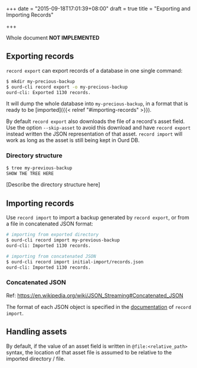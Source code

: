 +++
date = "2015-09-18T17:01:39+08:00"
draft = true
title = "Exporting and Importing Records"

+++

Whole document **NOT IMPLEMENTED**

## Exporting records

`record export` can export records of a database in one single command:

```bash
$ mkdir my-precious-backup
$ ourd-cli record export -o my-precious-backup
ourd-cli: Exported 1130 records.
```

It will dump the whole database into `my-precious-backup`, in a format that is
ready to be [imported]({{< relref "#importing-records" >}}).

By default `record export` also downloads the file of a record's asset field.
Use the option `--skip-asset` to avoid this download and have `record export`
instead written the JSON representation of that asset. `record import` will
work as long as the asset is still being kept in Ourd DB.

### Directory structure

```bash
$ tree my-previous-backup
SHOW THE TREE HERE
```

[Describe the directory structure here]

## Importing records

Use `record import` to import a backup generated by `record export`, or from a
file in concatenated JSON format:

```bash
# importing from exported directory
$ ourd-cli record import my-previous-backup
ourd-cli: Imported 1130 records.

# importing from concatenated JSON
$ ourd-cli record import initial-import/records.json
ourd-cli: Imported 1130 records.
```

### Concatenated JSON

Ref: https://en.wikipedia.org/wiki/JSON_Streaming#Concatenated_JSON

The format of each JSON object is specified in the
[documentation](https://github.com/oursky/ourd-cli#record-import) of `record
import`.

## Handling assets

By default, if the value of an asset field is written in
`@file:<relative_path>` syntax, the location of that asset file is assumed to
be relative to the imported directory / file.
